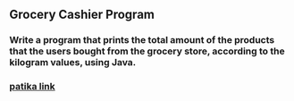 ## Grocery Cashier Program
### Write a program that prints the total amount of the products that the users bought from the grocery store, according to the kilogram values, using Java.

### [patika link](https://app.patika.dev/sewalcolak)
